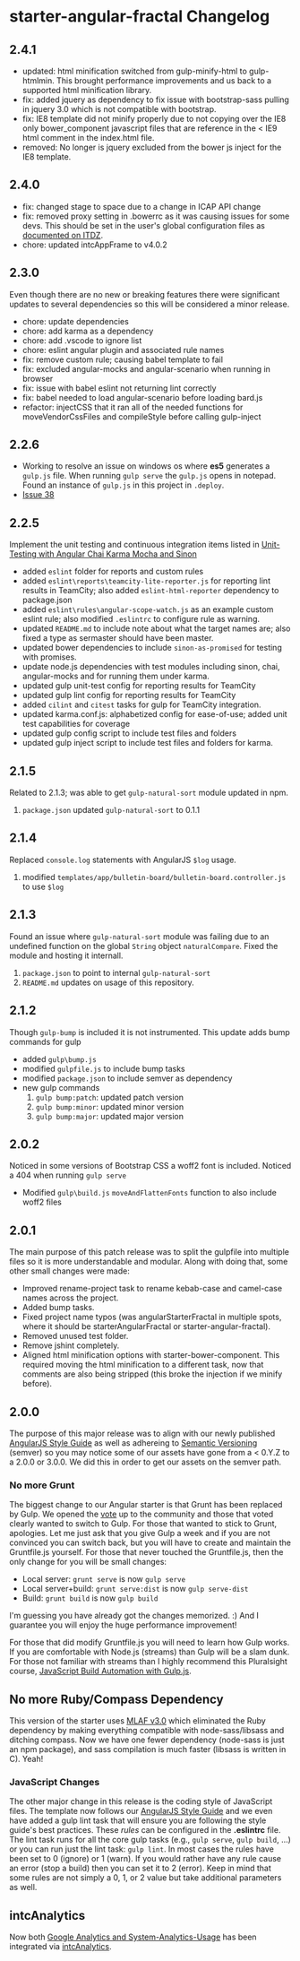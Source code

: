 # starter-angular-fractal Changelog

## 2.4.1

- updated: html minification switched from gulp-minify-html to gulp-htmlmin.  This brought performance improvements and us back to a supported html minification library.   
- fix: added jquery as dependency to fix issue with bootstrap-sass pulling in jquery 3.0 which is not compatible with bootstrap.
- fix: IE8 template did not minify properly due to not copying over the IE8 only bower_component javascript files that are reference in the < IE9 html comment in the index.html file.  
- removed: No longer is jquery excluded from the bower js inject for the IE8 template. 


## 2.4.0

- fix: changed stage to space due to a change in ICAP API change
- fix: removed proxy setting in .bowerrc as it was causing issues for some devs. This should be set in the user's global configuration files as [documented on ITDZ](https://itdz.intel.com/#/content/setup-proxies).
- chore: updated intcAppFrame to v4.0.2


## 2.3.0

Even though there are no new or breaking features there were significant updates to several dependencies so this will be considered a minor release.

- chore: update dependencies
- chore: add karma as a dependency
- chore: add .vscode to ignore list
- chore: eslint angular plugin and associated rule names
- fix: remove custom rule; causing babel template to fail
- fix: excluded angular-mocks and angular-scenario when running in browser
- fix: issue with babel eslint not returning lint correctly
- fix: babel needed to load angular-scenario before loading bard.js
- refactor: injectCSS that it ran all of the needed functions for moveVendorCssFiles and compileStyle before calling gulp-inject

## 2.2.6

- Working to resolve an issue on windows os where **es5** generates a `gulp.js` file.  When running `gulp serve` the `gulp.js` opens in notepad.  Found an instance of `gulp.js` in this project in `.deploy`.
- [Issue 38](https://github.intel.com/intc/starterbot-9000/issues/38)

## 2.2.5

Implement the unit testing and continuous integration items listed in [Unit-Testing with Angular Chai Karma Mocha and Sinon](https://soco.intel.com/people/jdmcgrew/blog/2015/10/30/unit-testing-with-mocha-angularjs-sinon-chai)

- added `eslint` folder for reports and custom rules
- added `eslint\reports\teamcity-lite-reporter.js` for reporting lint results in TeamCity; also added `eslint-html-reporter` dependency to package.json
- added `eslint\rules\angular-scope-watch.js` as an example custom eslint rule; also modified `.eslintrc` to configure rule as warning.
- updated `README.md` to include note about what the target names are; also fixed a type as sermaster should have been master.
- updated bower dependencies to include `sinon-as-promised` for testing with promises.
- update node.js dependencies with test modules including sinon, chai, angular-mocks and for running them under karma.
- updated gulp unit-test config for reporting results for TeamCity
- updated gulp lint config for reporting results for TeamCity
- added `cilint` and `citest` tasks for gulp for TeamCity integration.
- updated karma.conf.js: alphabetized config for ease-of-use; added unit test capabilities for coverage
- updated gulp config script to include test files and folders
- updated gulp inject script to include test files and folders for karma.

## 2.1.5

Related to 2.1.3; was able to get `gulp-natural-sort` module updated in npm.

1. `package.json` updated `gulp-natural-sort` to 0.1.1

## 2.1.4

Replaced `console.log` statements with AngularJS `$log` usage.

1. modified `templates/app/bulletin-board/bulletin-board.controller.js` to use `$log`

## 2.1.3

Found an issue where `gulp-natural-sort` module was failing due to an undefined function on the global `String` object `naturalCompare`.  Fixed the module and hosting it internall.

1. `package.json` to point to internal `gulp-natural-sort`
1. `README.md` updates on usage of this repository.

## 2.1.2

Though `gulp-bump` is included it is not instrumented.  This update adds bump commands for gulp

- added `gulp\bump.js`
- modified `gulpfile.js` to include bump tasks
- modified `package.json` to include semver as dependency
- new gulp commands
	1. `gulp bump:patch`: updated patch version
	1. `gulp bump:minor`: updated minor version
	1. `gulp bump:major`: updated major version

## 2.0.2

Noticed in some versions of Bootstrap CSS a woff2 font is included.  Noticed a 404 when running `gulp serve`

- Modified `gulp\build.js` `moveAndFlattenFonts` function to also include woff2 files

## 2.0.1

The main purpose of this patch release was to split the gulpfile into multiple files so it is more understandable and modular. Along with doing that, some other small changes were made:
- Improved rename-project task to rename kebab-case and camel-case names across the project.
- Added bump tasks.
- Fixed project name typos (was angularStarterFractal in multiple spots, where it should be starterAngularFractal or starter-angular-fractal).
- Removed unused test folder.
- Remove jshint completely.
- Aligned html minification options with starter-bower-component. This required moving the html minification to a different task, now that comments are also being stripped (this broke the injection if we minify before).


## 2.0.0

The purpose of this major release was to align with our newly published [AngularJS Style Guide][ng-styleguide] as well as adhereing to [Semantic Versioning][versioning] (semver) so you may notice some of our assets have gone from a < 0.Y.Z to a 2.0.0 or 3.0.0. We did this in order to get our assets on the semver path.

### No more Grunt

The biggest change to our Angular starter is that Grunt has been replaced by Gulp. We opened the [vote][gulpVote] up to the community and those that voted clearly wanted to switch to Gulp. For those that wanted to stick to Grunt, apologies. Let me just ask that you give Gulp a week and if you are not convinced you can switch back, but you will have to create and maintain the Gruntfile.js yourself. For those that never touched the Gruntfile.js, then the only change for you will be small changes:

* Local server: `grunt serve` is now `gulp serve`
* Local server+build: `grunt serve:dist` is now `gulp serve-dist`
* Build: `grunt build` is now `gulp build`

I'm guessing you have already got the changes memorized. :) And I guarantee you will enjoy the huge performance improvement!

For those that did modify Gruntfile.js you will need to learn how Gulp works. If you are comfortable with Node.js (streams) than Gulp will be a slam dunk. For those not familiar with streams than I highly recommend this Pluralsight course, [JavaScript Build Automation with Gulp.js][gulp].

## No more Ruby/Compass Dependency

This version of the starter uses [MLAF v3.0][mlaf-log] which eliminated the Ruby dependency by making everything compatible with node-sass/libsass and ditching compass. Now we have one fewer dependency (node-sass is just an npm package), and sass compilation is much faster (libsass is written in C). Yeah!

### JavaScript Changes

The other major change in this release is the coding style of JavaScript files. The template now follows our [AngularJS Style Guide][ng-styleguide] and we even have added a gulp lint task that will ensure you are following the style guide's best practices. These _rules_ can be configured in the **.eslintrc** file. The lint task runs for all the core gulp tasks (e.g., `gulp serve`, `gulp build`, ...) or you can run just the lint task: `gulp lint`. In most cases the rules have been set to 0 (ignore) or 1 (warn). If you would rather have any rule cause an error (stop a build) then you can set it to 2 (error). Keep in mind that some rules are not simply a 0, 1, or 2 value but take additional parameters as well.

## intcAnalytics

Now both [Google Analytics and System-Analytics-Usage][metrics] has been integrated via [intcAnalytics][ia].



[gulp]: http://www.pluralsight.com/courses/javascript-build-automation-gulpjs
[gulpVote]: https://soco.intel.com/polls/7647
[ia]: https://github.intel.com/intc/intcAnalytics
[metrics]: http://itdz.intel.com/#/metrics
[mlaf-log]: https://github.intel.com/IT-UI-Assets/it-mlaf-sass/blob/master/CHANGELOG.md
[ng-styleguide]: http://goto.intel.com/ng-styleguide
[versioning]: http://goto.intel.com/versioning
